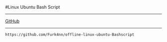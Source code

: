 #Linux Ubuntu Bash Script

---
[GitHub](https://github.com/Furk4nn/offline-linux-ubuntu-Bashscript)

---

```sh
https://github.com/Furk4nn/offline-linux-ubuntu-Bashscript
```
